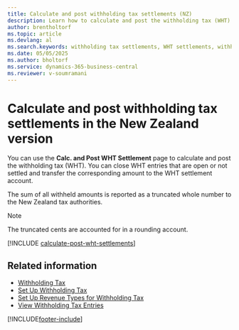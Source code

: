 ```yaml
---
title: Calculate and post withholding tax settlements (NZ)
description: Learn how to calculate and post the withholding tax (WHT) in the New Zealand version of Business Central.
author: brentholtorf
ms.topic: article
ms.devlang: al
ms.search.keywords: withholding tax settlements, WHT settlements, withholding tax, post withholding tax, calculate withholding tax, New Zealand version
ms.date: 05/05/2025
ms.author: bholtorf
ms.service: dynamics-365-business-central
ms.reviewer: v-soumramani
---
```


# Calculate and post withholding tax settlements in the New Zealand version

You can use the **Calc. and Post WHT Settlement** page to calculate and post the withholding tax (WHT). You can close WHT entries that are open or not settled and transfer the corresponding amount to the WHT settlement account.  

The sum of all withheld amounts is reported as a truncated whole number to the New Zealand tax authorities.  

> [!NOTE]  
> The truncated cents are accounted for in a rounding account.  

[!INCLUDE [calculate-post-wht-settlements](../includes/AUNZ/calculate-post-wht-settlements.md)]

## Related information

- [Withholding Tax](withholding-tax.md)
- [Set Up Withholding Tax](how-to-set-up-withholding-tax.md)
- [Set Up Revenue Types for Withholding Tax](how-to-set-up-revenue-types-for-withholding-tax.md)
- [View Withholding Tax Entries](how-to-view-withholding-tax-entries.md)

[!INCLUDE[footer-include](../../includes/footer-banner.md)]
